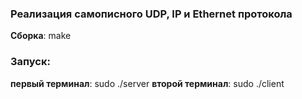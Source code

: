 ### Реализация самописного UDP, IP и Ethernet протокола

**Сборка**: make

### Запуск: 
**первый терминал**: sudo ./server
**второй терминал**: sudo ./client
